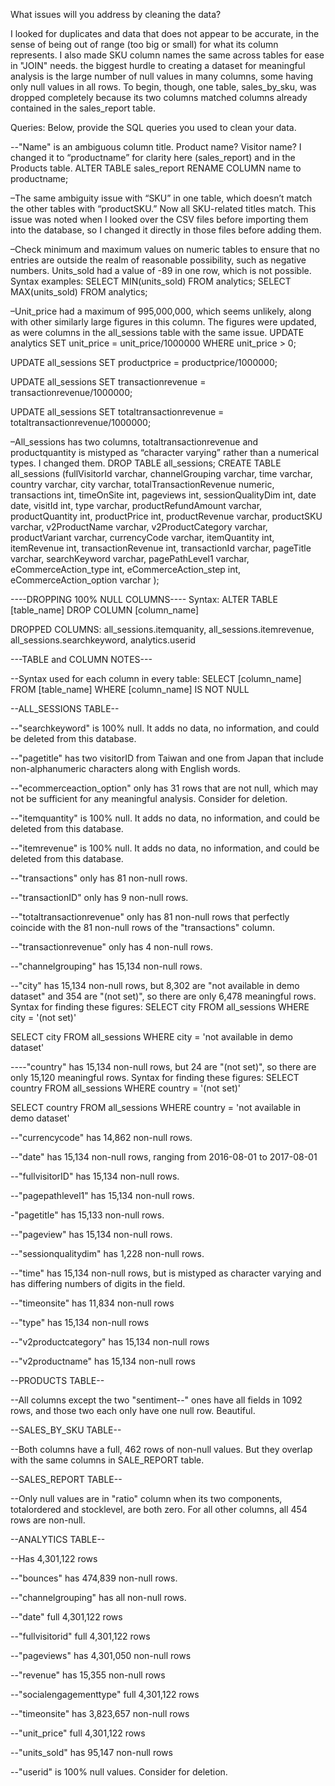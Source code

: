 What issues will you address by cleaning the data?

I looked for duplicates and data that does not appear to be accurate, in the sense of being out of range (too big or small) for what its column represents. I also made SKU column names the same across tables for ease in "JOIN" needs. the biggest hurdle to creating a dataset for meaningful analysis is the large number of null values in many columns, some having only null values in all rows.
To begin, though, one table, sales_by_sku, was dropped completely because its two columns matched columns already contained in the sales_report table.





Queries:
Below, provide the SQL queries you used to clean your data.

--"Name" is an ambiguous column title. Product name? Visitor name? I changed it to “productname” for clarity here (sales_report) and in the Products table.
ALTER TABLE sales_report
RENAME COLUMN name to productname;

–The same ambiguity issue with “SKU” in one table, which doesn’t match the other tables with “productSKU.” Now all SKU-related titles match. This issue was noted when I looked over the CSV files before importing them into the database, so I changed it directly in those files before adding them.

–Check minimum and maximum values on numeric tables to ensure that no entries are outside the realm of reasonable possibility, such as negative numbers. Units_sold had a value of -89 in one row, which is not possible. Syntax examples:
SELECT MIN(units_sold) FROM analytics;
SELECT MAX(units_sold) FROM analytics;

–Unit_price had a maximum of 995,000,000, which seems unlikely, along with other similarly large figures in this column. The figures were updated, as were columns in the all_sessions table with the same issue.
UPDATE analytics
SET unit_price = unit_price/1000000
WHERE unit_price > 0;

UPDATE all_sessions
SET productprice = productprice/1000000;

UPDATE all_sessions
SET transactionrevenue = transactionrevenue/1000000;

UPDATE all_sessions
SET totaltransactionrevenue = totaltransactionrevenue/1000000;

–All_sessions has two columns, totaltransactionrevenue and productquantity is mistyped as “character varying” rather than a numerical types. I changed them.
DROP TABLE all_sessions;
CREATE TABLE all_sessions 
(fullVisitorId varchar,
channelGrouping varchar,
time varchar,
country varchar,
city varchar,
totalTransactionRevenue numeric,
transactions int,
timeOnSite int,
pageviews int,
sessionQualityDim int,
date date,
visitId int,
type varchar,
productRefundAmount varchar,
productQuantity int,
productPrice int,
productRevenue varchar,
productSKU varchar,
v2ProductName varchar,
v2ProductCategory varchar,
productVariant varchar,
currencyCode varchar,
itemQuantity int,
itemRevenue int,
transactionRevenue int,
transactionId varchar,
pageTitle varchar,
searchKeyword varchar,
pagePathLevel1 varchar,
eCommerceAction_type int,
eCommerceAction_step int,
eCommerceAction_option varchar
);

----DROPPING 100% NULL COLUMNS----
Syntax:
ALTER TABLE [table_name]
DROP COLUMN [column_name]

DROPPED COLUMNS: all_sessions.itemquanity, all_sessions.itemrevenue, all_sessions.searchkeyword, analytics.userid

---TABLE and COLUMN NOTES---

--Syntax used for each column in every table:
SELECT [column_name]
FROM [table_name]
WHERE [column_name] IS NOT NULL


--ALL_SESSIONS TABLE--

--"searchkeyword" is 100% null. It adds no data, no information, and could be deleted from this database.

--"pagetitle" has two visitorID from Taiwan and one from Japan that include non-alphanumeric characters along with English words.

--"ecommerceaction_option" only has 31 rows that are not null, which may not be sufficient for any meaningful analysis. Consider for deletion.

--"itemquantity" is 100% null. It adds no data, no information, and could be deleted from this database.

--"itemrevenue" is 100% null. It adds no data, no information, and could be deleted from this database.

--"transactions" only has 81 non-null rows.

--"transactionID" only has 9 non-null rows.

--"totaltransactionrevenue" only has 81 non-null rows that perfectly coincide with the 81 non-null rows of the "transactions" column.

--"transactionrevenue" only has 4 non-null rows.

--"channelgrouping" has 15,134 non-null rows.

--"city" has 15,134 non-null rows, but 8,302 are "not available in demo dataset" and 354 are "(not set)", so there are only 6,478 meaningful rows.
Syntax for finding these figures:
SELECT city
FROM all_sessions
WHERE city = '(not set)'

SELECT city
FROM all_sessions
WHERE city = 'not available in demo dataset'

----"country" has 15,134 non-null rows, but 24 are "(not set)", so there are only 15,120 meaningful rows.
Syntax for finding these figures:
SELECT country
FROM all_sessions
WHERE country = '(not set)'

SELECT country
FROM all_sessions
WHERE country = 'not available in demo dataset'

--"currencycode" has 14,862 non-null rows.

--"date" has 15,134 non-null rows, ranging from 2016-08-01 to 2017-08-01

--"fullvisitorID" has 15,134 non-null rows.

--"pagepathlevel1" has 15,134 non-null rows.

-"pagetitle" has 15,133 non-null rows.

--"pageview" has 15,134 non-null rows.

--"sessionqualitydim" has 1,228 non-null rows.

--"time" has 15,134 non-null rows, but is mistyped as character varying and has differing numbers of digits in the field.

--"timeonsite" has 11,834 non-null rows

--"type" has 15,134 non-null rows

--"v2productcategory" has 15,134 non-null rows

--"v2productname" has 15,134 non-null rows


--PRODUCTS TABLE--

--All columns except the two "sentiment--" ones have all fields in 1092 rows, and those two each only have one null row. Beautiful.


--SALES_BY_SKU TABLE--

--Both columns have a full, 462 rows of non-null values. But they overlap with the same columns in SALE_REPORT table.


--SALES_REPORT TABLE--

--Only null values are in "ratio" column when its two components, totalordered and stocklevel, are both zero. For all other columns, all 454 rows are non-null.

--ANALYTICS TABLE--

--Has 4,301,122 rows

--"bounces" has 474,839 non-null rows.

--"channelgrouping" has all non-null rows.

--"date" full 4,301,122 rows

--"fullvisitorid" full 4,301,122 rows

--"pageviews" has 4,301,050 non-null rows

--"revenue" has 15,355 non-null rows

--"socialengagementtype" full 4,301,122 rows

--"timeonsite" has 3,823,657 non-null rows

--"unit_price" full 4,301,122 rows

--"units_sold" has 95,147 non-null rows

--"userid" is 100% null values. Consider for deletion.


